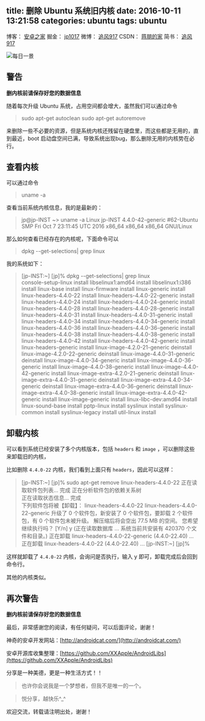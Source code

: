 title: 删除 Ubuntu 系统旧内核
date: 2016-10-11 13:21:58
categories: ubuntu
tags: ubuntu
---

博客：	[安卓之家](http://jp1017.github.io/)
掘金：	[jp1017](http://gold.xitu.io/user/5675e9d560b2f42a127e4916)
微博：	[追风917](http://weibo.com/1321395433/profile?topnav=1&wvr=6)
CSDN：	[蒋朋的家](http://blog.csdn.net/u010331406)
简书：	[追风917](http://www.jianshu.com/users/8cb49b5ad78b/latest_articles)

![每日一景](https://drscdn.500px.org/photo/153625563/m%3D2048/67caa338644b5cc0d41766f4743e64c9)

## 警告

**删内核前请保存好您的数据信息**

随着每次升级 Ubuntu 系统，占用空间都会增大，虽然我们可以通过命令

>sudo apt-get autoclean
sudo apt-get autoremove

来删除一些不必要的资源，但是系统内核还残留在硬盘里，而这些都是无用的，直到最近，boot 启动盘空间已满，导致系统出现bug，那么删除无用的内核势在必行。

<!--more-->

## 查看内核

可以通过命令

>uname -a

查看当前系统内核信息，我的是最新的：

>jp@jp-INST ~> uname -a
Linux jp-INST 4.4.0-42-generic #62-Ubuntu SMP Fri Oct 7 23:11:45 UTC 2016 x86_64 x86_64 x86_64 GNU/Linux

那么如何查看已经存在的内核呢，下面命令可以

>dpkg --get-selections| grep linux

我的系统如下：

>[jp-INST:~]
[jp]% dpkg --get-selections| grep linux         
console-setup-linux				install
libselinux1:amd64				install
libselinux1:i386				install
linux-base					install
linux-firmware					install
linux-generic					install
linux-headers-4.4.0-22				install
linux-headers-4.4.0-22-generic			install
linux-headers-4.4.0-24				install
linux-headers-4.4.0-24-generic			install
linux-headers-4.4.0-28				install
linux-headers-4.4.0-28-generic			install
linux-headers-4.4.0-31				install
linux-headers-4.4.0-31-generic			install
linux-headers-4.4.0-34				install
linux-headers-4.4.0-34-generic			install
linux-headers-4.4.0-36				install
linux-headers-4.4.0-36-generic			install
linux-headers-4.4.0-38				install
linux-headers-4.4.0-38-generic			install
linux-headers-4.4.0-42				install
linux-headers-4.4.0-42-generic			install
linux-headers-generic				install
linux-image-4.2.0-21-generic			deinstall
linux-image-4.2.0-22-generic			deinstall
linux-image-4.4.0-31-generic			deinstall
linux-image-4.4.0-34-generic			install
linux-image-4.4.0-36-generic			install
linux-image-4.4.0-38-generic			install
linux-image-4.4.0-42-generic			install
linux-image-extra-4.2.0-21-generic		deinstall
linux-image-extra-4.4.0-31-generic		deinstall
linux-image-extra-4.4.0-34-generic		deinstall
linux-image-extra-4.4.0-36-generic		deinstall
linux-image-extra-4.4.0-38-generic		install
linux-image-extra-4.4.0-42-generic		install
linux-image-generic				install
linux-libc-dev:amd64				install
linux-sound-base				install
pptp-linux					install
syslinux					install
syslinux-common					install
syslinux-legacy					install
util-linux					install

## 卸载内核

可以看到系统已经安装了多个内核版本，包括 `headers` 和 `image` ，可以删除这些来卸载旧的内核，

比如删除 `4.4.0-22` 内核，我们看到上面只有 `headers`，因此可以这样：

>[jp-INST:~]
[jp]% sudo apt-get remove linux-headers-4.4.0-22
正在读取软件包列表... 完成
正在分析软件包的依赖关系树       
正在读取状态信息... 完成       
下列软件包将被【卸载】：
  linux-headers-4.4.0-22 linux-headers-4.4.0-22-generic
升级了 0 个软件包，新安装了 0 个软件包，要卸载 2 个软件包，有 0 个软件包未被升级。
解压缩后将会空出 77.5 MB 的空间。
您希望继续执行吗？ [Y/n] y
(正在读取数据库 ... 系统当前共安装有 420370 个文件和目录。)
正在卸载 linux-headers-4.4.0-22-generic (4.4.0-22.40) ...
正在卸载 linux-headers-4.4.0-22 (4.4.0-22.40) ...
[jp-INST:~]
[jp]% 

这样就卸载了 `4.4.0-22` 内核，会询问是否执行，输入 y 即可，卸载完成后会回到命令行。

其他的内核类似。

## 再次警告

**删内核前请保存好您的数据信息**



最后，非常感谢您的阅读，有任何疑问，可以后面评论，谢谢！

神奇的安卓开发网站：[http://androidcat.com/](http://androidcat.com/)

安卓开源库收集整理：[https://github.com/XXApple/AndroidLibs](https://github.com/XXApple/AndroidLibs)

分享是一种美德，更是一种生活方式！！

>也许你会说我是一个梦想者，但我不是唯一的一个。

>悦分享，越快乐^_^

欢迎交流，转载请注明出处，谢谢！